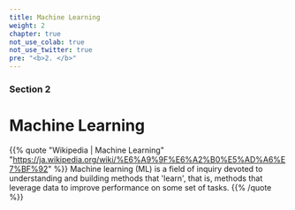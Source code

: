 ```yaml
---
title: Machine Learning
weight: 2
chapter: true
not_use_colab: true
not_use_twitter: true
pre: "<b>2. </b>"
---
```


### Section 2
# Machine Learning

{{% quote "Wikipedia | Machine Learning" "https://ja.wikipedia.org/wiki/%E6%A9%9F%E6%A2%B0%E5%AD%A6%E7%BF%92" %}}
Machine learning (ML) is a field of inquiry devoted to understanding and building methods that 'learn', that is, methods that leverage data to improve performance on some set of tasks.
{{% /quote %}}
